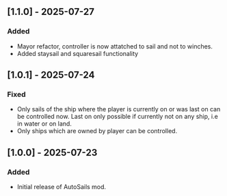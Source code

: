## [1.1.0] - 2025-07-27

### Added 
- Mayor refactor, controller is now attatched to sail and not to winches. 
- Added staysail and squaresail functionality

## [1.0.1] - 2025-07-24

### Fixed 
- Only sails of the ship where the player is currently on or was last on can be controlled now. Last on only possible if currently not on any ship, i.e in water or on land.
- Only ships which are owned by player can be controlled.

## [1.0.0] - 2025-07-23

### Added
- Initial release of AutoSails mod.


